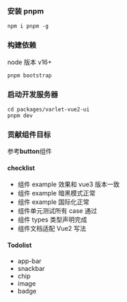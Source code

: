### 安装 pnpm

```shell
npm i pnpm -g
```

### 构建依赖

node 版本 v16+

```shell
pnpm bootstrap
```

### 启动开发服务器

```shell
cd packages/varlet-vue2-ui
pnpm dev
```

### 贡献组件目标

参考**button**组件

#### checklist

- 组件 example 效果和 vue3 版本一致
- 组件 example 暗黑模式正常
- 组件 example 国际化正常
- 组件单元测试所有 case 通过
- 组件 types 类型声明完成
- 组件文档适配 Vue2 写法

#### Todolist

- app-bar
- snackbar
- chip
- image
- badge
